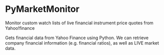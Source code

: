 # PyMarketMonitor
 Monitor custom watch lists of live financial instrument price quotes from Yahoo!finance
 
Gets financial data from Yahoo Finance using Python. We can retrieve company financial information (e.g. financial ratios), as well as LIVE market data.
